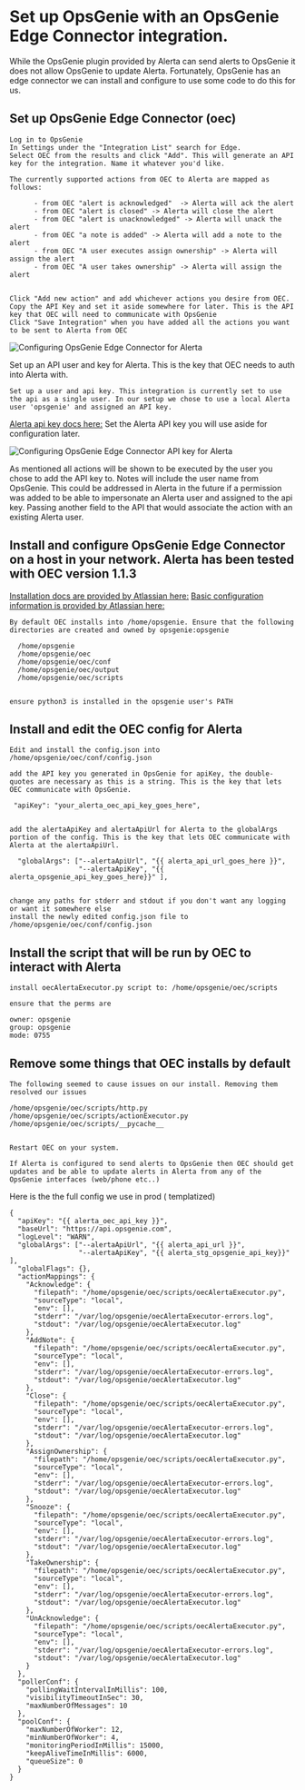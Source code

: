 Set up OpsGenie with an OpsGenie Edge Connector integration.
==================


While the OpsGenie plugin provided by Alerta can send alerts to OpsGenie it does not allow OpsGenie to update Alerta. 
Fortunately, OpsGenie has an edge connector we can install and configure to use some code to do this for us. 


Set up OpsGenie Edge Connector (oec) 
------------------

    Log in to OpsGenie
    In Settings under the "Integration List" search for Edge.
    Select OEC from the results and click "Add". This will generate an API key for the integration. Name it whatever you'd like.

    The currently supported actions from OEC to Alerta are mapped as follows:

          - from OEC "alert is acknowledged"  -> Alerta will ack the alert
          - from OEC "alert is closed" -> Alerta will close the alert
          - from OEC "alert is unacknowledged" -> Alerta will unack the alert  
          - from OEC "a note is added" -> Alerta will add a note to the alert  
          - from OEC "A user executes assign ownership" -> Alerta will assign the alert  
          - from OEC "A user takes ownership" -> Alerta will assign the alert   


    Click "Add new action" and add whichever actions you desire from OEC.
    Copy the API Key and set it aside somewhere for later. This is the API key that OEC will need to communicate with OpsGenie
    Click "Save Integration" when you have added all the actions you want to be sent to Alerta from OEC


![Configuring OpsGenie Edge Connector for Alerta](./images/2.png)

Set up an API user and key for Alerta. This is the key that OEC needs to auth into Alerta with.

    Set up a user and api key. This integration is currently set to use the api as a single user. In our setup we chose to use a local Alerta user 'opsgenie' and assigned an API key.
[Alerta api key docs here:]( https://docs.alerta.io/en/latest/webui/apikeys.html#webui-api-keys)
        Set the Alerta API key you will use aside for configuration later.

![Configuring OpsGenie Edge Connector API key for Alerta](./images/3.png)


As mentioned all actions will be shown to be executed by the user you chose to add the API key to. Notes will include the user name from OpsGenie.  This could be addressed in Alerta in the future if a permission was added to be able to impersonate an Alerta user and assigned to the api key. Passing another field to the API that would associate the action with an existing Alerta user.


Install and configure OpsGenie Edge Connector on a host in your network. Alerta has been tested with OEC version 1.1.3
------------------

[Installation docs are provided by Atlassian here:](https://support.atlassian.com/opsgenie/docs/opsgenie-edge-connector-installation-packs/)
[Basic configuration information is provided by Atlassian here:](https://support.atlassian.com/opsgenie/docs/configure-opsgenie-edge-connector/)

    By default OEC installs into /home/opsgenie. Ensure that the following directories are created and owned by opsgenie:opsgenie

      /home/opsgenie
      /home/opsgenie/oec
      /home/opsgenie/oec/conf
      /home/opsgenie/oec/output
      /home/opsgenie/oec/scripts


    ensure python3 is installed in the opsgenie user's PATH

Install and edit the OEC config for Alerta
------------------

    Edit and install the config.json into /home/opsgenie/oec/conf/config.json

    add the API key you generated in OpsGenie for apiKey, the double-quotes are necessary as this is a string. This is the key that lets OEC communicate with OpsGenie.

     "apiKey": "your_alerta_oec_api_key_goes_here",


    add the alertaApiKey and alertaApiUrl for Alerta to the globalArgs portion of the config. This is the key that lets OEC communicate with Alerta at the alertaApiUrl.

      "globalArgs": ["--alertaApiUrl", "{{ alerta_api_url_goes_here }}",
                     "--alertaApiKey", "{{ alerta_opsgenie_api_key_goes_here}}" ],


    change any paths for stderr and stdout if you don't want any logging or want it somewhere else
    install the newly edited config.json file to /home/opsgenie/oec/conf/config.json

Install the script that will be run by OEC to interact with Alerta
------------------

    install oecAlertaExecutor.py script to: /home/opsgenie/oec/scripts

    ensure that the perms are

    owner: opsgenie
    group: opsgenie
    mode: 0755



Remove some things that OEC installs by default
------------------

    The following seemed to cause issues on our install. Removing them resolved our issues

    /home/opsgenie/oec/scripts/http.py
    /home/opsgenie/oec/scripts/actionExecutor.py
    /home/opsgenie/oec/scripts/__pycache__


    Restart OEC on your system.

    If Alerta is configured to send alerts to OpsGenie then OEC should get updates and be able to update alerts in Alerta from any of the OpsGenie interfaces (web/phone etc..)


Here is the the full config we use in prod ( templatized)


    {
      "apiKey": "{{ alerta_oec_api_key }}",
      "baseUrl": "https://api.opsgenie.com",
      "logLevel": "WARN",
      "globalArgs": ["--alertaApiUrl", "{{ alerta_api_url }}",
                     "--alertaApiKey", "{{ alerta_stg_opsgenie_api_key}}" ],
      "globalFlags": {},
      "actionMappings": {
        "Acknowledge": {
          "filepath": "/home/opsgenie/oec/scripts/oecAlertaExecutor.py",
          "sourceType": "local",
          "env": [],
          "stderr": "/var/log/opsgenie/oecAlertaExecutor-errors.log",
          "stdout": "/var/log/opsgenie/oecAlertaExecutor.log"
        },
        "AddNote": {
          "filepath": "/home/opsgenie/oec/scripts/oecAlertaExecutor.py",
          "sourceType": "local",
          "env": [],
          "stderr": "/var/log/opsgenie/oecAlertaExecutor-errors.log",
          "stdout": "/var/log/opsgenie/oecAlertaExecutor.log"
        },
        "Close": {
          "filepath": "/home/opsgenie/oec/scripts/oecAlertaExecutor.py",
          "sourceType": "local",
          "env": [],
          "stderr": "/var/log/opsgenie/oecAlertaExecutor-errors.log",
          "stdout": "/var/log/opsgenie/oecAlertaExecutor.log"
        },
        "AssignOwnership": {
          "filepath": "/home/opsgenie/oec/scripts/oecAlertaExecutor.py",
          "sourceType": "local",
          "env": [],
          "stderr": "/var/log/opsgenie/oecAlertaExecutor-errors.log",
          "stdout": "/var/log/opsgenie/oecAlertaExecutor.log"
        },
        "Snooze": {
          "filepath": "/home/opsgenie/oec/scripts/oecAlertaExecutor.py",
          "sourceType": "local",
          "env": [],
          "stderr": "/var/log/opsgenie/oecAlertaExecutor-errors.log",
          "stdout": "/var/log/opsgenie/oecAlertaExecutor.log"
        },
        "TakeOwnership": {
          "filepath": "/home/opsgenie/oec/scripts/oecAlertaExecutor.py",
          "sourceType": "local",
          "env": [],
          "stderr": "/var/log/opsgenie/oecAlertaExecutor-errors.log",
          "stdout": "/var/log/opsgenie/oecAlertaExecutor.log"
        },
        "UnAcknowledge": {
          "filepath": "/home/opsgenie/oec/scripts/oecAlertaExecutor.py",
          "sourceType": "local",
          "env": [],
          "stderr": "/var/log/opsgenie/oecAlertaExecutor-errors.log",
          "stdout": "/var/log/opsgenie/oecAlertaExecutor.log"
        }
      },
      "pollerConf": {
        "pollingWaitIntervalInMillis": 100,
        "visibilityTimeoutInSec": 30,
        "maxNumberOfMessages": 10
      },
      "poolConf": {
        "maxNumberOfWorker": 12,
        "minNumberOfWorker": 4,
        "monitoringPeriodInMillis": 15000,
        "keepAliveTimeInMillis": 6000,
        "queueSize": 0
      }
    }
